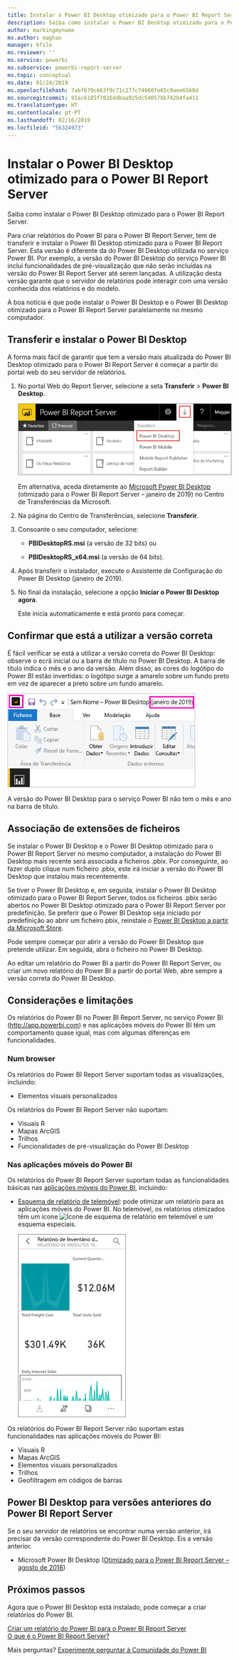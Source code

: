 ```yaml
---
title: Instalar o Power BI Desktop otimizado para o Power BI Report Server
description: Saiba como instalar o Power BI Desktop otimizado para o Power BI Report Server
author: markingmyname
ms.author: maghan
manager: kfile
ms.reviewer: ''
ms.service: powerbi
ms.subservice: powerbi-report-server
ms.topic: conceptual
ms.date: 01/24/2019
ms.openlocfilehash: 7abf679c663f9c71c277c74960fe65c9aee6568d
ms.sourcegitcommit: 91ac6185f7026ddbaa925dc54057bb742b4fa411
ms.translationtype: HT
ms.contentlocale: pt-PT
ms.lasthandoff: 02/16/2019
ms.locfileid: "56324973"
---
```

# <a name="install-power-bi-desktop-optimized-for-power-bi-report-server"></a>Instalar o Power BI Desktop otimizado para o Power BI Report Server

Saiba como instalar o Power BI Desktop otimizado para o Power BI Report Server.

Para criar relatórios do Power BI para o Power BI Report Server, tem de transferir e instalar o Power BI Desktop otimizado para o Power BI Report Server. Esta versão é diferente da do Power BI Desktop utilizada no serviço Power BI. Por exemplo, a versão do Power BI Desktop do serviço Power BI inclui funcionalidades de pré-visualização que não serão incluídas na versão do Power BI Report Server até serem lançadas. A utilização desta versão garante que o servidor de relatórios pode interagir com uma versão conhecida dos relatórios e do modelo. 

A boa notícia é que pode instalar o Power BI Desktop e o Power BI Desktop otimizado para o Power BI Report Server paralelamente no mesmo computador.

## <a name="download-and-install-power-bi-desktop"></a>Transferir e instalar o Power BI Desktop

A forma mais fácil de garantir que tem a versão mais atualizada do Power BI Desktop otimizado para o Power BI Report Server é começar a partir do portal web do seu servidor de relatórios.

1. No portal Web do Report Server, selecione a seta **Transferir** > **Power BI Desktop**.

    ![Transferir o Power BI Desktop a partir do portal Web](media/install-powerbi-desktop/report-server-download-web-portal.png)

    Em alternativa, aceda diretamente ao [Microsoft Power BI Desktop](https://go.microsoft.com/fwlink/?linkid=2055039) (otimizado para o Power BI Report Server – janeiro de 2019) no Centro de Transferências da Microsoft.

2. Na página do Centro de Transferências, selecione **Transferir**.

3. Consoante o seu computador, selecione: 

    - **PBIDesktopRS.msi** (a versão de 32 bits) ou

    - **PBIDesktopRS_x64.msi** (a versão de 64 bits).

1. Após transferir o instalador, execute o Assistente de Configuração do Power BI Desktop (janeiro de 2019).

2. No final da instalação, selecione a opção **Iniciar o Power BI Desktop agora**.

    Este inicia automaticamente e está pronto para começar.

## <a name="verify-youre-using-the-correct-version"></a>Confirmar que está a utilizar a versão correta
É fácil verificar se está a utilizar a versão correta do Power BI Desktop: observe o ecrã inicial ou a barra de título no Power BI Desktop. A barra de título indica o mês e o ano da versão. Além disso, as cores do logótipo do Power BI estão invertidas: o logótipo surge a amarelo sobre um fundo preto em vez de aparecer a preto sobre um fundo amarelo.

![Barra de título do Power BI Desktop otimizado para o Power BI Report Server](media/install-powerbi-desktop/power-bi-report-server-desktop-jan-2019.png)

A versão do Power BI Desktop para o serviço Power BI não tem o mês e ano na barra de título.

## <a name="file-extension-association"></a>Associação de extensões de ficheiros
Se instalar o Power BI Desktop e o Power BI Desktop otimizado para o Power BI Report Server no mesmo computador, a instalação do Power BI Desktop mais recente será associada a ficheiros .pbix. Por conseguinte, ao fazer duplo clique num ficheiro .pbix, este irá iniciar a versão do Power BI Desktop que instalou mais recentemente.

Se tiver o Power BI Desktop e, em seguida, instalar o Power BI Desktop otimizado para o Power BI Report Server, todos os ficheiros .pbix serão abertos no Power BI Desktop otimizado para o Power BI Report Server por predefinição. Se preferir que o Power BI Desktop seja iniciado por predefinição ao abrir um ficheiro pbix, reinstale o [Power BI Desktop a partir da Microsoft Store](http://aka.ms/pbidesktopstore).

Pode sempre começar por abrir a versão do Power BI Desktop que pretende utilizar. Em seguida, abra o ficheiro no Power BI Desktop.

Ao editar um relatório do Power BI a partir do Power BI Report Server, ou criar um novo relatório do Power BI a partir do portal Web, abre sempre a versão correta do Power BI Desktop.

## <a name="considerations-and-limitations"></a>Considerações e limitações

Os relatórios do Power BI no Power BI Report Server, no serviço Power BI (http://app.powerbi.com) e nas aplicações móveis do Power BI têm um comportamento quase igual, mas com algumas diferenças em funcionalidades.

### <a name="in-a-browser"></a>Num browser

Os relatórios do Power BI Report Server suportam todas as visualizações, incluindo:

* Elementos visuais personalizados

Os relatórios do Power BI Report Server não suportam:

* Visuais R
* Mapas ArcGIS
* Trilhos
* Funcionalidades de pré-visualização do Power BI Desktop

### <a name="in-the-power-bi-mobile-apps"></a>Nas aplicações móveis do Power BI

Os relatórios do Power BI Report Server suportam todas as funcionalidades básicas nas [aplicações móveis do Power BI](../consumer/mobile/mobile-apps-for-mobile-devices.md), incluindo:

* [Esquema de relatório de telemóvel](../desktop-create-phone-report.md): pode otimizar um relatório para as aplicações móveis do Power BI. No telemóvel, os relatórios otimizados têm um ícone ![Ícone de esquema de relatório em telemóvel](media/install-powerbi-desktop/power-bi-rs-mobile-optimized-icon.png) e um esquema especiais.
  
    ![Relatório otimizado para telemóveis](media/install-powerbi-desktop/power-bi-rs-mobile-optimized-report.png)

Os relatórios do Power BI Report Server não suportam estas funcionalidades nas aplicações móveis do Power BI:

* Visuais R
* Mapas ArcGIS
* Elementos visuais personalizados
* Trilhos
* Geofiltragem em códigos de barras

## <a name="power-bi-desktop-for-earlier-versions-of-power-bi-report-server"></a>Power BI Desktop para versões anteriores do Power BI Report Server

Se o seu servidor de relatórios se encontrar numa versão anterior, irá precisar da versão correspondente do Power BI Desktop. Eis a versão anterior.

- Microsoft Power BI Desktop ([Otimizado para o Power BI Report Server – agosto de 2018](https://www.microsoft.com/download/details.aspx?id=57271))

## <a name="next-steps"></a>Próximos passos

Agora que o Power BI Desktop está instalado, pode começar a criar relatórios do Power BI.

[Criar um relatório do Power BI para o Power BI Report Server](quickstart-create-powerbi-report.md)  
[O que é o Power BI Report Server?](get-started.md)

Mais perguntas? [Experimente perguntar à Comunidade do Power BI](https://community.powerbi.com/)
